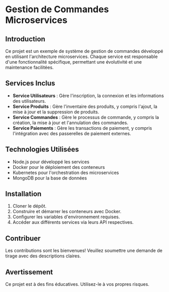 # Gestion de Commandes Microservices

## Introduction
Ce projet est un exemple de système de gestion de commandes développé en utilisant l'architecture microservices. Chaque service est responsable d'une fonctionnalité spécifique, permettant une évolutivité et une maintenance facilitées.

## Services Inclus
- **Service Utilisateurs** : Gère l'inscription, la connexion et les informations des utilisateurs.
- **Service Produits** : Gère l'inventaire des produits, y compris l'ajout, la mise à jour et la suppression de produits.
- **Service Commandes** : Gère le processus de commande, y compris la création, la mise à jour et l'annulation des commandes.
- **Service Paiements** : Gère les transactions de paiement, y compris l'intégration avec des passerelles de paiement externes.

## Technologies Utilisées
- Node.js pour développé les services
- Docker pour le déploiement des conteneurs
- Kubernetes pour l'orchestration des microservices
- MongoDB pour la base de données

## Installation
1. Cloner le dépôt.
2. Construire et démarrer les conteneurs avec Docker.
3. Configurer les variables d'environnement requises.
4. Accéder aux différents services via leurs API respectives.

## Contribuer
Les contributions sont les bienvenues! Veuillez soumettre une demande de tirage avec des descriptions claires.

## Avertissement
Ce projet est à des fins éducatives. Utilisez-le à vos propres risques.
